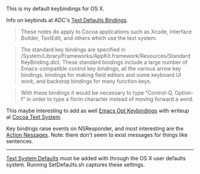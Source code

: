 This is my default keybindings for OS X. 

Info on keybinds at ADC's [Text Defaults Bindings](http://developer.apple.com/library/mac/documentation/cocoa/conceptual/eventoverview/TextDefaultsBindings/TextDefaultsBindings.html#//apple_ref/doc/uid/20000468-CJBDEADF).

> These notes do apply to Cocoa applications such as Xcode, Interface Builder, TextEdit, and others which use the text system.

> The standard key bindings are specified in /System/Library/Frameworks/AppKit.framework/Resources/StandardKeyBinding.dict. These standard bindings include a large number of Emacs-compatible control key bindings, all the various arrow key bindings, bindings for making field editors and some keyboard UI work, and backstop bindings for many function keys.

> With these bindings it would be necessary to type “Control-Q, Option-f” in order to type a florin character instead of moving forward a word.

This maybe interesting to add as well [Emacs Opt Keybindings](http://www.hcs.harvard.edu/~jrus/Site/KeyBindings/Emacs%20Opt%20Bindings.dict ) with writeup at [Cocoa Text System](http://www.hcs.harvard.edu/~jrus/Site/Cocoa%20Text%20System.html).

Key bindings raise events on NSResponder, and most interesting are the [Action Nessages](http://developer.apple.com/library/mac/documentation/Cocoa/Reference/ApplicationKit/Classes/NSResponder_Class/Reference/Reference.html#//apple_ref/doc/uid/20000015-6949). Note: there don't seem to exist messages for things like sentences.  

---

[Text System Defaults](http://developer.apple.com/library/mac/documentation/cocoa/conceptual/eventoverview/TextDefaultsBindings/TextDefaultsBindings.html#//apple_ref/doc/uid/20000468-610084) must be added with through the OS X user defaults system. Running SetDefaults.sh captures these settings. 

